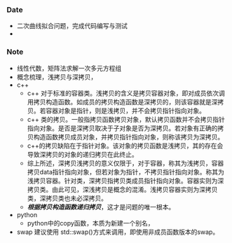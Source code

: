 ### Date
- 二次曲线拟合问题，完成代码编写与测试
-  
### Note
- 线性代数，矩阵法求解一次多元方程组
- 概念梳理，浅拷贝与深拷贝，
- c++
	- c++ 对于标准的容器类。浅拷贝的含义是拷贝容器对象，即对成员依次调用拷贝构造函数。如成员的拷贝构造函数是深拷贝的，则该容器就是深拷贝。若容器对象是指针，则是浅拷贝，并不会拷贝指针指向对象。
	- c++ 类的拷贝。一般指拷贝函数拷贝对象，默认拷贝函数并不会拷贝指针指向对象。是否是深拷贝取决于子对象是否为深拷贝。若对象有正确的拷贝构造函数拷贝成员对象，并拷贝指针指向对象，则称该拷贝为深拷贝。
	- c++的拷贝缺陷在于指针对象。该对象的拷贝函数是浅拷贝，其的存在会导致深拷贝的对象的递归拷贝在此终止。
	- 综上所述，深拷贝浅拷贝的意义仅限于，对于容器，称其为浅拷贝，容器拷贝data指针指向对象，但若对象为指针，不拷贝指针指向对象。称其为浅拷贝容器。针对类，深拷贝指拷贝类成员指针指向对象。容器实则为深拷贝类。由此可见，深浅拷贝是概念的混淆。浅拷贝容器实则为深拷贝类，深拷贝类也未必深拷贝。
	- ***根据拷贝构造函数递归拷贝***，这才是问题的唯一根本。
- python
	- python中的copy函数，本质为新建一个别名，
- swap 建议使用 std::swap()方式来调用，即使用非成员函数版本的swap。